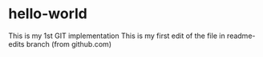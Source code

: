 # hello-world
This is my 1st GIT implementation
This is my first edit of the file in readme-edits branch (from github.com)

